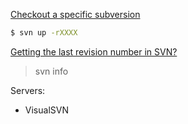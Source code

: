 [Checkout a specific subversion](https://stackoverflow.com/questions/1429034/how-to-checkout-a-specific-subversion-revision-from-the-command-line)
```bash
$ svn up -rXXXX
```

[Getting the last revision number in SVN?](https://stackoverflow.com/questions/579196/getting-the-last-revision-number-in-svn)

> svn info

Servers:

- VisualSVN

